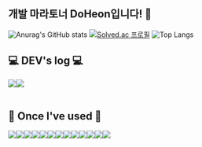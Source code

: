 ## 개발 마라토너 DoHeon입니다! 👋
<div align="left">
  
  ![Anurag's GitHub stats](https://github-readme-stats.vercel.app/api?username=DodleD&show_icons=true&theme=dark)
  [![Solved.ac 프로필](http://mazassumnida.wtf/api/v2/generate_badge?boj=kdh03077)](https://solved.ac/kdh03077)
  ![Top Langs](https://github-readme-stats.vercel.app/api/top-langs/?username=DodleD&layout=compact)

  ## 💻 DEV's log 💻
  <div style="display:flex; flex-direction:row;">
      <a href="https://dodledd.tistory.com">
          <img src="https://img.shields.io/badge/Tistory-000000?style=for-the-badge&logo=Tistory&logoColor=white"> 
      </a>
      <a href="https://phrygian-velvet-362.notion.site/0d38302e89104368957f09f05547e282?pvs=4">
          <img src="https://img.shields.io/badge/Notion-9999FF?style=for-the-badge&logo=Notion&logoColor=white"> 
      </a>
  </div><br>

  ## 🔨 Once I've used 🔨
  <div style="display:flex; flex-direction:row;">
    <img src="https://img.shields.io/badge/java-007396?style=for-the-badge&logo=OpenJDK&logoColor=white">
    <br>
    <img src="https://img.shields.io/badge/Spring-6DB33F?style=for-the-badge&logo=Spring&logoColor=white"> 
    <img src="https://img.shields.io/badge/springboot-6DB33F?style=for-the-badge&logo=springboot&logoColor=white"> 
    <img src="https://img.shields.io/badge/Spring Security-6DB33F?style=for-the-badge&logo=Spring Security&logoColor=white"> 
    <br>
    <img src="https://img.shields.io/badge/HTML5-E34F26?style=for-the-badge&logo=HTML5&logoColor=white">
    <img src="https://img.shields.io/badge/CSS3-1572B6?style=for-the-badge&logo=CSS3&logoColor=white">
    <img src="https://img.shields.io/badge/JavaScript-F7DF1E?style=for-the-badge&logo=JavaScript&logoColor=white">
    <br>
    <img src="https://img.shields.io/badge/Amazon RDS-527FFF?style=for-the-badge&logo=amazon rds&logoColor=white">
    <br>
    <img src="https://img.shields.io/badge/oracle-F80000?style=for-the-badge&logo=oracle&logoColor=white"> 
    <br>
    <img src="https://img.shields.io/badge/html5-E34F26?style=flat-square&logo=html5&logoColor=white"> 
    <img src="https://img.shields.io/badge/css-1572B6?style=flat-square&logo=css3&logoColor=white"> 
    <img src="https://img.shields.io/badge/javascript-F7DF1E?style=flat-square&logo=javascript&logoColor=black"> 
    <img src="https://img.shields.io/badge/bootstrap-7952B3?style=flat-square&logo=bootstrap&logoColor=white">
  </div>
  
</div>
